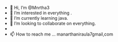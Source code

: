- 👋 Hi, I’m @Mnrtha3
- 👀 I’m interested in everything .
- 🌱 I’m currently learning java.
- 💞️ I’m looking to collaborate on everything.
- 
- 📫 How to reach me ... manarthaniraula7gmail,com

<!---
Mnrtha3/Mnrtha3 is a ✨ special ✨ repository because its `README.md` (this file) appears on your GitHub profile.
You can click the Preview link to take a look at your changes.
--->

